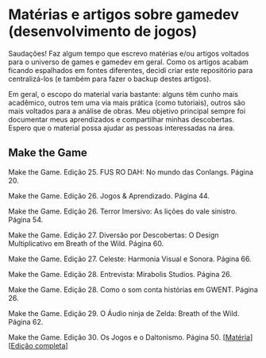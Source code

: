 # Matérias e artigos sobre gamedev (desenvolvimento de jogos)
Saudações! 
Faz algum tempo que escrevo matérias e/ou artigos voltados para o universo de games e gamedev em geral. 
Como os artigos acabam ficando espalhados em fontes diferentes, decidi criar este repositório para centralizá-los (e também para fazer o backup destes artigos). 

Em geral, o escopo do material varia bastante: alguns têm cunho mais acadêmico, outros tem uma via mais prática (como tutoriais), outros são mais voltados para a análise de obras. Meu objetivo principal sempre foi documentar meus aprendizados e compartilhar minhas descobertas. Espero que o material possa ajudar as pessoas interessadas na área.

## Make the Game
Make the Game. Edição 25. FUS RO DAH: No mundo das Conlangs. Página 20.

Make the Game. Edição 26. Jogos & Aprendizado. Página 44.

Make the Game. Edição 26. Terror Imersivo: As lições do vale sinistro. Página 54.

Make the Game. Edição 27. Diversão por Descobertas: O Design Multiplicativo em Breath of the Wild. Página 60. 

Make the Game. Edição 27. Celeste: Harmonia Visual e Sonora. Página 66.

Make the Game. Edição 28. Entrevista: Mirabolis Studios. Página 26.

Make the Game. Edição 28. Como o som conta histórias em GWENT. Página 26.

Make the Game. Edição 29. O Áudio ninja de Zelda: Breath of the Wild. Página 62.

Make the Game. Edição 30. Os Jogos e o Daltonismo. Página 50. [[Matéria](https://archive.org/details/os-jogos-e-o-daltonismo)] [[Edição completa](https://condadobraveheart.com/Portal/Make_The_Game/MakeTheGame%2330.pdf)]
